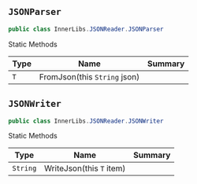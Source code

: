 ## `JSONParser`

```csharp
public class InnerLibs.JSONReader.JSONParser

```

Static Methods

| Type | Name | Summary | 
| --- | --- | --- | 
| `T` | FromJson(this `String` json) |  | 


## `JSONWriter`

```csharp
public class InnerLibs.JSONReader.JSONWriter

```

Static Methods

| Type | Name | Summary | 
| --- | --- | --- | 
| `String` | WriteJson(this `T` item) |  | 


